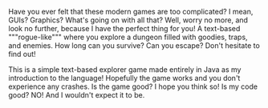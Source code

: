 Have you ever felt that these modern games are too complicated? I mean, GUIs? Graphics? What's going on with all that?
Well, worry no more, and look no further, because I have the perfect thing for you! A text-based """rogue-like""" where you explore a dungeon filled with goodies, traps, and enemies.
How long can you survive? Can you escape? Don't hesitate to find out!

This is a simple text-based explorer game made entirely in Java as my introduction to the language! Hopefully the game works and you don't experience any crashes. Is the game good? I hope you think so! Is my code good? NO! And I wouldn't expect it to be.
